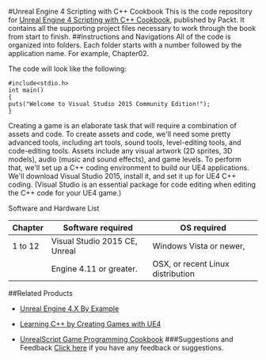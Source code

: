 #Unreal Engine 4 Scripting with C++ Cookbook
This is the code repository for [Unreal Engine 4 Scripting with C++ Cookbook](https://www.packtpub.com/game-development/unreal-engine-4-scripting-c-cookbook?utm_source=Github&utm_medium=Repository&utm_campaign=9781785885549), published by Packt. It contains all the supporting project files necessary to work through the book from start to finish.
##Instructions and Navigations
All of the code is organized into folders. Each folder starts with a number followed by the application name. For example, Chapter02.



The code will look like the following:
```
#include<stdio.h>
int main()
{
puts("Welcome to Visual Studio 2015 Community Edition!");
}
```

Creating a game is an elaborate task that will require a combination of assets and code. To
create assets and code, we'll need some pretty advanced tools, including art tools, sound
tools, level-editing tools, and code-editing tools. Assets include any visual artwork (2D sprites,
3D models), audio (music and sound effects), and game levels. To perform that, we'll set up
a C++ coding environment to build our UE4 applications. We'll download Visual Studio 2015,
install it, and set it up for UE4 C++ coding. (Visual Studio is an essential package for code
editing when editing the C++ code for your UE4 game.)

Software and Hardware List

| Chapter  | Software required             | OS required                       |
| -------- | ----------------------------- | ----------------------------------|
| 1 to 12  |Visual Studio 2015 CE, Unreal  | Windows Vista or newer,           |
|          |Engine 4.11 or greater.        | OSX, or recent Linux distribution |
                                      

##Related Products
* [Unreal Engine 4.X By Example](https://www.packtpub.com/game-development/unreal-engine-4x-example?utm_source=Github&utm_medium=Repository&utm_campaign=9781785885532)

* [Learning C++ by Creating Games with UE4](https://www.packtpub.com/game-development/learning-c-creating-games-ue4?utm_source=Github&utm_medium=Repository&utm_campaign=9781784396572)

* [UnrealScript Game Programming Cookbook](https://www.packtpub.com/game-development/unrealscript-game-programming-cookbook?utm_source=Github&utm_medium=Repository&utm_campaign=9781849695565)
###Suggestions and Feedback
[Click here](https://docs.google.com/forms/d/e/1FAIpQLSe5qwunkGf6PUvzPirPDtuy1Du5Rlzew23UBp2S-P3wB-GcwQ/viewform) if you have any feedback or suggestions.
